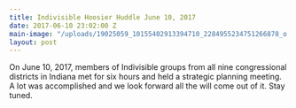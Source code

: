 ```yaml
---
title: Indivisible Hoosier Huddle June 10, 2017
date: 2017-06-10 23:02:00 Z
main-image: "/uploads/19025059_10155402913394710_2284955234751266878_o.jpg"
layout: post
---
```


On June 10, 2017, members of Indivisible groups from all nine congressional districts in Indiana met for six hours and held a strategic planning meeting. A lot was accomplished and we look forward all the will come out of it. Stay tuned. 